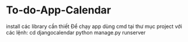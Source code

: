 # To-do-App-Calendar
install các library cần thiết
Để chạy app dùng cmd tại thư mục project với các lệnh:
cd djangocalendar
python manage.py runserver

 
